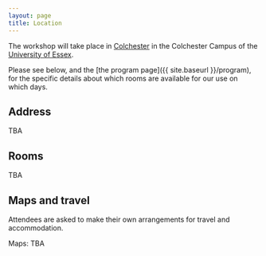 ```yaml
---
layout: page
title: Location
---
```


The workshop will take place in 
[Colchester](https://en.wikipedia.org/wiki/Colchester)
in the Colchester Campus
of the
[University of Essex](https://www.essex.ac.uk/).

Please see below, and the
[the program page]({{ site.baseurl }}/program),
for the specific details about which rooms are available
for our use on which days.

<h2>Address</h2>

TBA

<h2>Rooms</h2>

TBA

<h2>Maps and travel</h2>

Attendees are asked to make their own arrangements for travel and accommodation.

Maps: TBA
